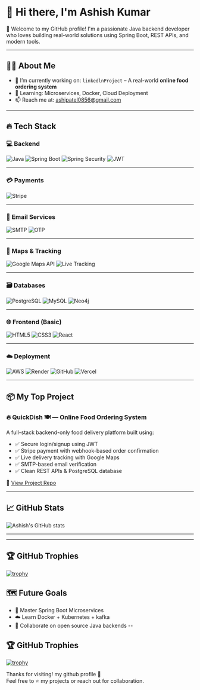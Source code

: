 # 👋 Hi there, I'm Ashish Kumar

🚀 Welcome to my GitHub profile! I'm a passionate Java backend developer who loves building real-world solutions using Spring Boot, REST APIs, and modern tools.

---

## 🧑‍💻 About Me

- 🔭 I’m currently working on: `linkedlnProject` – A real-world **online food ordering system**
- 🌱 Learning: Microservices, Docker, Cloud Deployment
- 📫 Reach me at: [ashipatel0856@gmail.com](mailto:ashipatel0856@gmail.com)

---

## 🔥 Tech Stack

### 💻 Backend
![Java](https://img.shields.io/badge/Java-%23ED8B00.svg?style=for-the-badge&logo=java&logoColor=white)
![Spring Boot](https://img.shields.io/badge/Spring_Boot-6DB33F?style=for-the-badge&logo=spring-boot&logoColor=white)
![Spring Security](https://img.shields.io/badge/Spring_Security-6DB33F?style=for-the-badge&logo=spring&logoColor=white)
![JWT](https://img.shields.io/badge/JWT-black?style=for-the-badge&logo=JSON%20web%20tokens)

---

### 💳 Payments
![Stripe](https://img.shields.io/badge/Stripe-6772e5?style=for-the-badge&logo=stripe&logoColor=white)

---

### 📧 Email Services
![SMTP](https://img.shields.io/badge/SMTP-008000?style=for-the-badge&logo=gmail&logoColor=white)
![OTP](https://img.shields.io/badge/OTP%20Verification-blue?style=for-the-badge)

---

### 📍 Maps & Tracking
![Google Maps API](https://img.shields.io/badge/Google%20Maps-4285F4?style=for-the-badge&logo=google-maps&logoColor=white)
![Live Tracking](https://img.shields.io/badge/Live%20Tracking-yellowgreen?style=for-the-badge)

---

### 🗃️ Databases
![PostgreSQL](https://img.shields.io/badge/PostgreSQL-336791?style=for-the-badge&logo=postgresql&logoColor=white)
![MySQL](https://img.shields.io/badge/MySQL-005C84?style=for-the-badge&logo=mysql&logoColor=white)
![Neo4j](https://img.shields.io/badge/Neo4j-4581C4?style=for-the-badge&logo=neo4j&logoColor=white)

---

### 🌐 Frontend (Basic)
![HTML5](https://img.shields.io/badge/HTML5-E34F26?style=for-the-badge&logo=html5&logoColor=white)
![CSS3](https://img.shields.io/badge/CSS3-1572B6?style=for-the-badge&logo=css3&logoColor=white)
![React](https://img.shields.io/badge/React-20232A?style=for-the-badge&logo=react&logoColor=61DAFB)

---

### ☁️ Deployment
![AWS](https://img.shields.io/badge/AWS-232F3E?style=for-the-badge&logo=amazon-aws&logoColor=white)
![Render](https://img.shields.io/badge/Render-46E3B7?style=for-the-badge&logo=render&logoColor=black)
![GitHub](https://img.shields.io/badge/GitHub-181717?style=for-the-badge&logo=github&logoColor=white)
![Vercel](https://img.shields.io/badge/Vercel-000000?style=for-the-badge&logo=vercel&logoColor=white)


---

## 📦 My Top Project

### 🔥 QuickDish 🍽️ — Online Food Ordering System
A full-stack backend-only food delivery platform built using:

- ✅ Secure login/signup using JWT
- ✅ Stripe payment with webhook-based order confirmation
- ✅ Live delivery tracking with Google Maps
- ✅ SMTP-based email verification
- ✅ Clean REST APIs & PostgreSQL database

🔗 [View Project Repo](https://github.com/ashipatel0856/QuickDish)

---

## 📈 GitHub Stats

![Ashish's GitHub stats](https://github-readme-stats.vercel.app/api?username=ashipatel0856&show_icons=true&theme=radical)

------


---

## 🏆 GitHub Trophies

[![trophy](https://github-profile-trophy.vercel.app/?username=ashipatel0856&theme=radical&margin-w=10&margin-h=15)](https://github.com/ryo-ma/github-profile-trophy)



## 🗺️ Future Goals

- 🚀 Master Spring Boot Microservices
- ☁️ Learn Docker + Kubernetes + kafka
- 🤝 Collaborate on open source Java backends
--
## 🏆 GitHub Trophies

[![trophy](https://github-profile-trophy.vercel.app/?username=ashipatel0856&theme=radical&margin-w=10&margin-h=15)](https://github.com/ryo-ma/github-profile-trophy)


Thanks for visiting! my github profile 🙌  
Feel free to ⭐ my projects or reach out for collaboration.
